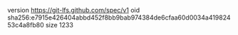 version https://git-lfs.github.com/spec/v1
oid sha256:e7915e426404abbd452f8bb9bab974384de6cfaa60d0034a41982453c4a8fb80
size 1233
